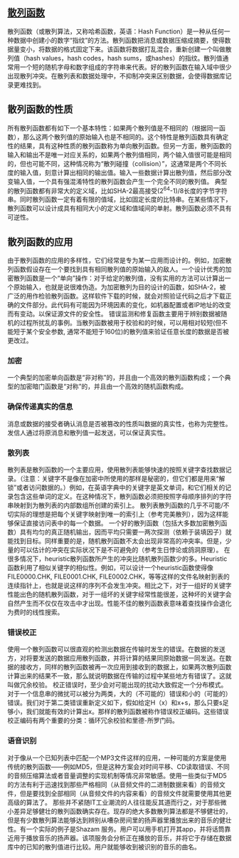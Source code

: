 ## [散列函数](https://zh.wikipedia.org/wiki/%E6%95%A3%E5%88%97%E5%87%BD%E6%95%B8)

散列函数（或散列算法，又称哈希函数，英语：Hash Function）是一种从任何一种数据中创建小的数字“指纹”的方法。散列函数把消息或数据压缩成摘要，使得数据量变小，将数据的格式固定下来。该函数将数据打乱混合，重新创建一个叫做散列值（hash values，hash codes，hash sums，或hashes）的指纹。散列值通常用一个短的随机字母和数字组成的字符串来代表。好的散列函数在输入域中很少出现散列冲突。在散列表和数据处理中，不抑制冲突来区别数据，会使得数据库记录更难找到。


## 散列函数的性质

所有散列函数都有如下一个基本特性：如果两个散列值是不相同的（根据同一函数），那么这两个散列值的原始输入也是不相同的。这个特性是散列函数具有确定性的结果，具有这种性质的散列函数称为单向散列函数。但另一方面，散列函数的输入和输出不是唯一对应关系的，如果两个散列值相同，两个输入值很可能是相同的，但也可能不同，这种情况称为“散列碰撞（collision）”，这通常是两个不同长度的输入值，刻意计算出相同的输出值。输入一些数据计算出散列值，然后部分改变输入值，一个具有强混淆特性的散列函数会产生一个完全不同的散列值。
典型的散列函数都有非常大的定义域，比如SHA-2最高接受(2<sup>64</sup>-1)/8长度的字节字符串。同时散列函数一定有着有限的值域，比如固定长度的比特串。在某些情况下，散列函数可以设计成具有相同大小的定义域和值域间的单射。散列函数必须不具有可逆性。

## 散列函数的应用

由于散列函数的应用的多样性，它们经常是专为某一应用而设计的。例如，加密散列函数假设存在一个要找到具有相同散列值的原始输入的敌人。一个设计优秀的加密散列函数是一个“单向”操作：对于给定的散列值，没有实用的方法可以计算出一个原始输入，也就是说很难伪造。为加密散列为目的设计的函数，如SHA-2，被广泛的用作检验散列函数。这样软件下载的时候，就会对照验证代码之后才下载正确的文件部分。此代码有可能因为环境因素的变化，如机器配置或者IP地址的改变而有变动。以保证源文件的安全性。
错误监测和修复函数主要用于辨别数据被随机的过程所扰乱的事例。当散列函数被用于校验和的时候，可以用相对较短(但不能短于某个安全参数, 通常不能短于160位)的散列值来验证任意长度的数据是否被更改过。

### 加密

一个典型的加密单向函数是“非对称”的，并且由一个高效的散列函数构成；一个典型的加密暗门函数是“对称”的，并且由一个高效的随机函数构成。

### 确保传递真实的信息

消息或数据的接受者确认消息是否被篡改的性质叫数据的真实性，也称为完整性。发信人通过将原消息和散列值一起发送，可以保证真实性。

### 散列表

散列表是散列函数的一个主要应用，使用散列表能够快速的按照关键字查找数据记录。（注意：关键字不是像在加密中所使用的那样是秘密的，但它们都是用来“解锁”或者访问数据的。）例如，在英语字典中的关键字是英文单词，和它们相关的记录包含这些单词的定义。在这种情况下，散列函数必须把按照字母顺序排列的字符串映射到为散列表的内部数组所创建的索引上。
散列表散列函数的几乎不可能/不切实际的理想是把每个关键字映射到唯一的索引上（参考完美散列），因为这样能够保证直接访问表中的每一个数据。
一个好的散列函数（包括大多数加密散列函数）具有均匀的真正随机输出，因而平均只需要一两次探测（依赖于装填因子）就能找到目标。同样重要的是，随机散列函数不太会出现非常高的冲突率。但是，少量的可以估计的冲突在实际状况下是不可避免的（参考生日悖论或鸽洞原理）。
在很多情况下，heuristic散列函数所产生的冲突比随机散列函数少的多。Heuristic函数利用了相似关键字的相似性。例如，可以设计一个heuristic函数使得像FILE0000.CHK, FILE0001.CHK, FILE0002.CHK，等等这样的文件名映射到表的连续指针上，也就是说这样的序列不会发生冲突。相比之下，对于一组好的关键字性能出色的随机散列函数，对于一组坏的关键字经常性能很差，这种坏的关键字会自然产生而不仅仅在攻击中才出现。性能不佳的散列函数表意味着查找操作会退化为费时的线性搜索。

### 错误校正

使用一个散列函数可以很直观的检测出数据在传输时发生的错误。在数据的发送方，对将要发送的数据应用散列函数，并将计算的结果同原始数据一同发送。在数据的接收方，同样的散列函数被再一次应用到接收到的数据上，如果两次散列函数计算出来的结果不一致，那么就说明数据在传输的过程中某些地方有错误了。这就叫做冗余校验。
校正错误时，至少会对可能出现的扰动大致假定一个分布模式。对于一个信息串的微扰可以被分为两类，大的（不可能的）错误和小的（可能的）错误。我们对于第二类错误重新定义如下，假如给定H（x）和x+s，那么只要s足够小，我们就能有效的计算出x。那样的散列函数被称作错误校正编码。这些错误校正编码有两个重要的分类：循环冗余校验和里德-所罗门码。

### 语音识别

对于像从一个已知列表中匹配一个MP3文件这样的应用，一种可能的方案是使用传统的散列函数——例如MD5，但是这种方案会对时间平移、CD读取错误、不同的音频压缩算法或者音量调整的实现机制等情况非常敏感。使用一些类似于MD5的方法有利于迅速找到那些严格相同（从音频文件的二进制数据来看）的音频文件，但是要找到全部相同（从音频文件的内容来看）的音频文件就需要使用其他更高级的算法了。
那些并不紧随IT工业潮流的人往往能反其道而行之，对于那些微小差异足够健壮的散列函数确实存在。现存的绝大多数散列算法都是不够健壮的，但是有少数散列算法能够达到辨别从嘈杂房间里的扬声器里播放出来的音乐的健壮性。有一个实际的例子是Shazam 服务。用户可以用手机打开其app，并将话筒靠近用于播放音乐的扬声器。该项服务会分析正在播放的音乐，并将它于存储在数据库中的已知的散列值进行比较。用户就能够收到被识别的音乐的曲名。